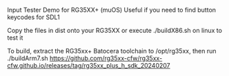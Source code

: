 Input Tester Demo for RG35XX+ (muOS)
Useful if you need to find button keycodes for SDL1

Copy the files in dist onto your RG35XX or execute ./buildX86.sh on linux to test it

To build, extract the RG35xx+ Batocera toolchain to /opt/rg35xx, then run ./buildArm7.sh
https://github.com/rg35xx-cfw/rg35xx-cfw.github.io/releases/tag/rg35xx_plus_h_sdk_20240207